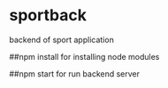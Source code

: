 # sportback
backend of sport application

##npm install 
for installing node modules

##npm start
for run backend server
